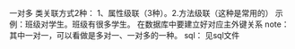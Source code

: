 一对多
    类关联方式2种：
        1、属性级联（3种）。2.方法级联（这种是常用的）
    示例：班级对学生。班级有很多学生。
         在数据库中要建立好对应主外键关系
note：
    其中一对一，可以看做是多对一、一对多的一种。
sql：
    见sql文件    
  

